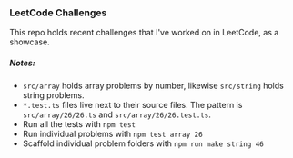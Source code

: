 ### LeetCode Challenges
This repo holds recent challenges that I've worked on in LeetCode, as a showcase.

##### Notes:
- `src/array` holds array problems by number, likewise `src/string` holds string problems. 
- `*.test.ts` files live next to their source files. The pattern is `src/array/26/26.ts` and `src/array/26/26.test.ts`.
- Run all the tests with `npm test`
- Run individual problems with `npm test array 26`
- Scaffold individual problem folders with `npm run make string 46`
